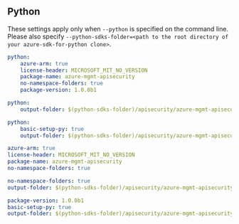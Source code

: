 ## Python

These settings apply only when `--python` is specified on the command line.
Please also specify `--python-sdks-folder=<path to the root directory of your azure-sdk-for-python clone>`.

``` yaml $(python) && !$(track2)
python: 
    azure-arm: true
    license-header: MICROSOFT_MIT_NO_VERSION
    package-name: azure-mgmt-apisecurity
    no-namespace-folders: true
    package-version: 1.0.0b1
```

``` yaml $(python-mode) == 'update' && !$(track2)
python:
    output-folder: $(python-sdks-folder)/apisecurity/azure-mgmt-apisecurity/azure/mgmt/apisecurity
```
``` yaml $(python-mode) == 'create' && !$(track2)
python:
    basic-setup-py: true
    output-folder: $(python-sdks-folder)/apisecurity/azure-mgmt-apisecurity
```

``` yaml $(python) && $(track2)
azure-arm: true
license-header: MICROSOFT_MIT_NO_VERSION
package-name: azure-mgmt-apisecurity
no-namespace-folders: true
```

``` yaml $(python-mode) == 'update'
no-namespace-folders: true
output-folder: $(python-sdks-folder)/apisecurity/azure-mgmt-apisecurity/azure/mgmt/apisecurity
```

``` yaml $(python-mode) == 'create' && $(track2)
package-version: 1.0.0b1
basic-setup-py: true
output-folder: $(python-sdks-folder)/apisecurity/azure-mgmt-apisecurity
```
